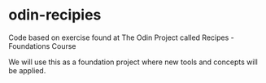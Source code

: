 # odin-recipies
Code based on exercise found at The Odin Project called Recipes - Foundations Course

We will use this as a foundation project where new tools and concepts will be applied.